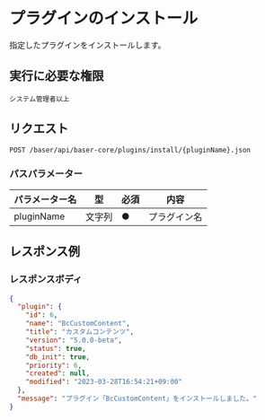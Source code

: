 # プラグインのインストール

指定したプラグインをインストールします。

## 実行に必要な権限

```
システム管理者以上
```

## リクエスト
```
POST /baser/api/baser-core/plugins/install/{pluginName}.json
```

### パスパラメーター

| パラメーター名 | 型     | 必須  | 内容     |
|---------|-------|-----|--------|
| pluginName　   | 文字列	 | ●   | プラグイン名 |

## レスポンス例

### レスポンスボディ

```json
{
  "plugin": {
    "id": 6,
    "name": "BcCustomContent",
    "title": "カスタムコンテンツ",
    "version": "5.0.0-beta",
    "status": true,
    "db_init": true,
    "priority": 6,
    "created": null,
    "modified": "2023-03-28T16:54:21+09:00"
  },
  "message": "プラグイン「BcCustomContent」をインストールしました。"
}
```
